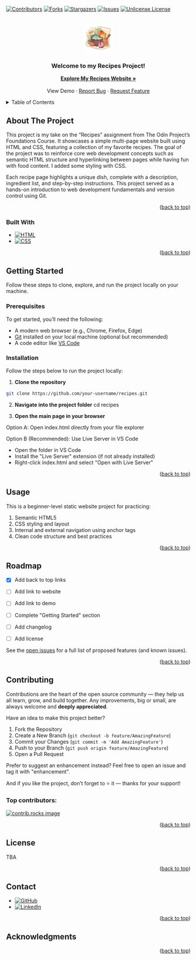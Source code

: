 <a id="readme-top"></a>

[![Contributors][contributors-shield]][contributors-url]
[![Forks][forks-shield]][forks-url]
[![Stargazers][stars-shield]][stars-url]
[![Issues][issues-shield]][issues-url]
[![Unlicense License][license-shield]][license-url]

<!-- PROJECT LOGO -->
<br />
<div align="center">
    <img src="images/recipe-logo.jpeg" alt="Recipe Logo for README" width="80" height="80">
  </a>

  <h3 align="center">Welcome to my Recipes Project!</h3>

  <p align="center">
      <a href="https://aranu29.github.io/odin-recipes/" target="blank" rel="noopener noreferrer"><strong>Explore My Recipes Website »</strong></a>
    <br />
    <br />
        <a>View Demo</a> 
        &middot;
        <a href="https://github.com/aranu29/odin-recipes/issues/new?template=bug_report.md">Report Bug</a>
        &middot;
        <a href="https://github.com/aranu29/odin-recipes/issues/new?template=feature_request.md">Request Feature</a>
  </p>
</div>



<!-- TABLE OF CONTENTS -->
<details>
    <summary>Table of Contents</summary>
    <ol>
        <li>
            <a href="#about-the-project">About The Project</a>
            <ul>
                <li><a href="#built-with">Built With</a></li>
            </ul>
        </li>
        <li>
            <a href="#getting-started">Getting Started</a>
            <ul>
                <li><a href="#prerequisites">Prerequisites</a></li>
                <li><a href="#installation">Installation</a></li>
            </ul>
        </li>
        <li><a href="#usage">Usage</a></li>
        <li><a href="#roadmap">Roadmap</a></li>
        <li><a href="#contributing">Contributing</a></li>
        <li><a href="#license">License</a></li>
        <li><a href="#contact">Contact</a></li>
        <li><a href="#acknowledgments">Acknowledgments</a></li>
    </ol>
</details>



<!-- ABOUT THE PROJECT -->
## About The Project

This project is my take on the “Recipes” assignment from The Odin Project’s Foundations Course. It showcases a simple multi-page website built using HTML and CSS, featuring a collection of my favorite recipes. The goal of the project was to reinforce core web development concepts such as semantic HTML structure and hyperlinking between pages while having fun with food content. I added some styling with CSS.

Each recipe page highlights a unique dish, complete with a description, ingredient list, and step-by-step instructions. This project served as a hands-on introduction to web development fundamentals and version control using Git. 
<p align="right">(<a href="#readme-top">back to top</a>)</p>



### Built With

* [![HTML][HTML]][HTML-url]
* [![CSS][CSS]][CSS-url]

<p align="right">(<a href="#readme-top">back to top</a>)</p>



<!-- GETTING STARTED -->
## Getting Started

Follow these steps to clone, explore, and run the project locally on your machine.

### Prerequisites
To get started, you’ll need the following:

- A modern web browser (e.g., Chrome, Firefox, Edge)
- [Git](https://git-scm.com/) installed on your local machine (optional but recommended)
- A code editor like [VS Code](https://code.visualstudio.com/)

### Installation

Follow the steps below to run the project locally:

1. **Clone the repository**
```bash
git clone https://github.com/your-username/recipes.git
```

2. **Navigate into the project folder**
cd recipes

3. **Open the main page in your browser**

Option A: Open index.html directly from your file explorer

Option B (Recommended): Use Live Server in VS Code
- Open the folder in VS Code
- Install the "Live Server" extension (if not already installed)
- Right-click index.html and select "Open with Live Server"

<p align="right">(<a href="#readme-top">back to top</a>)</p>



<!-- USAGE EXAMPLES -->
## Usage

This is a beginner-level static website project for practicing:

1. Semantic HTML5
2. CSS styling and layout
3. Internal and external navigation using anchor tags
4. Clean code structure and best practices
<p align="right">(<a href="#readme-top">back to top</a>)</p>



<!-- ROADMAP -->
## Roadmap

- [x] Add back to top links
- [ ] Add link to website
- [ ] Add link to demo
- [ ] Complete "Getting Started" section
- [ ] Add changelog
- [ ] Add license


See the [open issues](https://github.com/aranu29/odin-recipes/issues) for a full list of proposed features (and known issues).

<p align="right">(<a href="#readme-top">back to top</a>)</p>



<!-- CONTRIBUTING -->
## Contributing

Contributions are the heart of the open source community — they help us all learn, grow, and build together. Any improvements, big or small, are always welcome and **deeply appreciated**.

Have an idea to make this project better?

1. Fork the Repository
2. Create a New Branch (`git checkout -b feature/AmazingFeature`)
3. Commit your Changes (`git commit -m 'Add AmazingFeature'`)
3. Push to your Branch (`git push origin feature/AmazingFeature`)
4. Open a Pull Request

Prefer to suggest an enhancement instead? Feel free to open an issue and tag it with "enhancement".

And if you like the project, don’t forget to ⭐ it — thanks for your support!



### Top contributors:

<a href="https://github.com/aranu29/odin-recipes/graphs/contributors">
  <img src="https://contrib.rocks/image?repo=aranu29/odin-recipes" alt="contrib.rocks image" />
</a>

<p align="right">(<a href="#readme-top">back to top</a>)</p>



<!-- LICENSE -->
## License

TBA

<p align="right">(<a href="#readme-top">back to top</a>)</p>



<!-- CONTACT -->
## Contact

* [![GitHub][github-shield]][github-url]
* [![LinkedIn][linkedin-shield]][linkedin-url]

<p align="right">(<a href="#readme-top">back to top</a>)</p>



<!-- ACKNOWLEDGMENTS -->
## Acknowledgments

<p align="right">(<a href="#readme-top">back to top</a>)</p>



<!-- MARKDOWN LINKS & IMAGES -->
<!-- https://www.markdownguide.org/basic-syntax/#reference-style-links -->
[contributors-shield]: https://img.shields.io/github/contributors/aranu29/odin-recipes.svg?style=for-the-badge
[contributors-url]: https://github.com/aranu29/odin-recipes/graphs/contributors
[forks-shield]: https://img.shields.io/github/forks/aranu29/odin-recipes.svg?style=for-the-badge
[forks-url]: https://github.com/aranu29/odin-recipes/network/members
[stars-shield]: https://img.shields.io/github/stars/aranu29/odin-recipes.svg?style=for-the-badge
[stars-url]: https://github.com/aranu29/odin-recipes/stargazers
[issues-shield]: https://img.shields.io/github/issues/aranu29/odin-recipes.svg?style=for-the-badge
[issues-url]: https://github.com/aranu29/odin-recipes/issues
[license-shield]: https://img.shields.io/github/license/aranu29/odin-recipes.svg?style=for-the-badge
[license-url]: https://github.com/aranu29/odin-recipes/blob/master/LICENSE.txt
[linkedin-shield]: https://img.shields.io/badge/-LinkedIn-black.svg?style=for-the-badge&logo=linkedin&colorB=555
[linkedin-url]: https://www.linkedin.com/in/anuoluwa-akibu1/
[github-shield]: https://img.shields.io/badge/GitHub-%23121011.svg?logo=github&logoColor=white
[github-url]: https://github.com/aranu29/odin-recipes
[HTML]: https://img.shields.io/badge/HTML-%23E34F26.svg?logo=html5&logoColor=white
[HTML-url]: https://html.com/
[CSS]: https://img.shields.io/badge/CSS-1572B6?logo=css3&logoColor=fff
[CSS-url]: https://html.com/